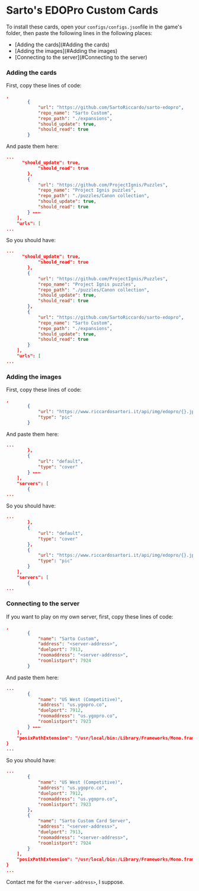 # Sarto's EDOPro Custom Cards

To install these cards, open your `configs/configs.json`file in the game's folder, then paste the following lines in the following places:

* [Adding the cards](#Adding the cards)
* [Adding the images](#Adding the images)
* [Connecting to the server](#Connecting to the server)

### Adding the cards

First, copy these lines of code:

```json
,
		{
			"url": "https://github.com/SartoRiccardo/sarto-edopro",
			"repo_name": "Sarto Custom",
			"repo_path": "./expansions",
			"should_update": true,
			"should_read": true
		}
```

And paste them here:

```json
...
      "should_update": true,
			"should_read": true
		},
		{
			"url": "https://github.com/ProjectIgnis/Puzzles",
			"repo_name": "Project Ignis puzzles",
			"repo_path": "./puzzles/Canon collection",
			"should_update": true,
			"should_read": true
		} ←←←
	],
	"urls": [
...
```

So you should have:

```json
...
      "should_update": true,
			"should_read": true
		},
		{
			"url": "https://github.com/ProjectIgnis/Puzzles",
			"repo_name": "Project Ignis puzzles",
			"repo_path": "./puzzles/Canon collection",
			"should_update": true,
			"should_read": true
		},
		{
			"url": "https://github.com/SartoRiccardo/sarto-edopro",
			"repo_name": "Sarto Custom",
			"repo_path": "./expansions",
			"should_update": true,
			"should_read": true
		}
	],
	"urls": [
...
```

### Adding the images

First, copy these lines of code:

```json
,
		{
			"url": "https://www.riccardosartori.it/api/img/edopro/{}.jpg",
			"type": "pic"
		}
```

And paste them here:

```json
...
		},
		{
			"url": "default",
			"type": "cover"
		} ←←←
	],
	"servers": [
		{
...
```

So you should have:

```json
...
		},
		{
			"url": "default",
			"type": "cover"
		},
		{
			"url": "https://www.riccardosartori.it/api/img/edopro/{}.jpg",
			"type": "pic"
		}
	],
	"servers": [
		{
...
```

### Connecting to the server

If you want to play on my own server, first, copy these lines of code:

```json
,
		{
			"name": "Sarto Custom",
			"address": "<server-address>",
			"duelport": 7913,
			"roomaddress": "<server-address>",
			"roomlistport": 7924
		}
```

And paste them here:

```json
...
		{
			"name": "US West (Competitive)",
			"address": "us.ygopro.co",
			"duelport": 7912,
			"roomaddress": "us.ygopro.co",
			"roomlistport": 7923
		} ←←←
	],
	"posixPathExtension": "/usr/local/bin:/Library/Frameworks/Mono.framework/Versions/Current/Commands"
}
...
```

So you should have:

```json
...
		{
			"name": "US West (Competitive)",
			"address": "us.ygopro.co",
			"duelport": 7912,
			"roomaddress": "us.ygopro.co",
			"roomlistport": 7923
		},
		{
			"name": "Sarto Custom Card Server",
			"address": "<server-address>",
			"duelport": 7913,
			"roomaddress": "<server-address>",
			"roomlistport": 7924
		}
	],
	"posixPathExtension": "/usr/local/bin:/Library/Frameworks/Mono.framework/Versions/Current/Commands"
}
...
```

Contact me for the `<server-address>`, I suppose.

